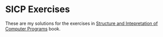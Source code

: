 # SICP Exercises #

These are my solutions for the exercises in [Structure and Intepretation of Computer Programs](https://mitpress.mit.edu/sicp/full-text/book/book.html) book. 


